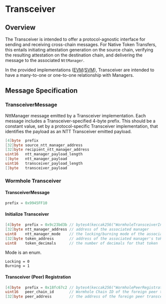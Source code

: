 # Transceiver

## Overview

The Transceiver is intended to offer a protocol-agnostic interface for sending and receiving cross-chain messages. For Native Token Transfers, this entails initiating attestation generation on the source chain, verifying the resulting attestation on the destination chain, and delivering the message to the associated `NttManager`.

In the provided implementations ([EVM](/evm/src/Transceiver/Transceiver.sol)/[SVM](/solana/programs/example-native-token-transfers/src/transceivers/wormhole/)), Transceiver are intended to have a many-to-one or one-to-one relationship with Managers.

## Message Specification

### TransceiverMessage

NttManager message emitted by a Transceiver implementation. Each message includes a Transceiver-specified 4-byte prefix. This should be a constant value, set by a protocol-specific Transceiver implementation, that identifies the payload as an NTT Transceiver emitted payload.

```go
[4]byte  prefix
[32]byte source_ntt_manager_address
[32]byte recipient_ntt_manager_address
uint16   ntt_manager_payload_length
[]byte   ntt_manager_payload
uint16   transceiver_payload_length
[]byte   transceiver_payload
```

### Wormhole Transceiver

#### TransceiverMessage

```go
prefix = 0x9945FF10
```

#### Initialize Transceiver

```go
[4]byte  prefix = 0x9c23bd3b // bytes4(keccak256("WormholeTransceiverInit"))
[32]byte ntt_manager_address // address of the associated manager
uint8    ntt_manager_mode    // the locking/burning mode of the associated manager
[32]byte token_address       // address of the associated manager's token
uint8    token_decimals      // the number of decimals for that token
```

Mode is an enum.

```
Locking = 0
Burning = 1
```

#### Transceiver (Peer) Registration

```go
[4]byte  prefix = 0x18fc67c2 // bytes4(keccak256("WormholePeerRegistration"))
uint16   peer_chain_id       // Wormhole Chain ID of the foreign peer transceiver
[32]byte peer_address        // the address of the foreign peer transceiver
```
